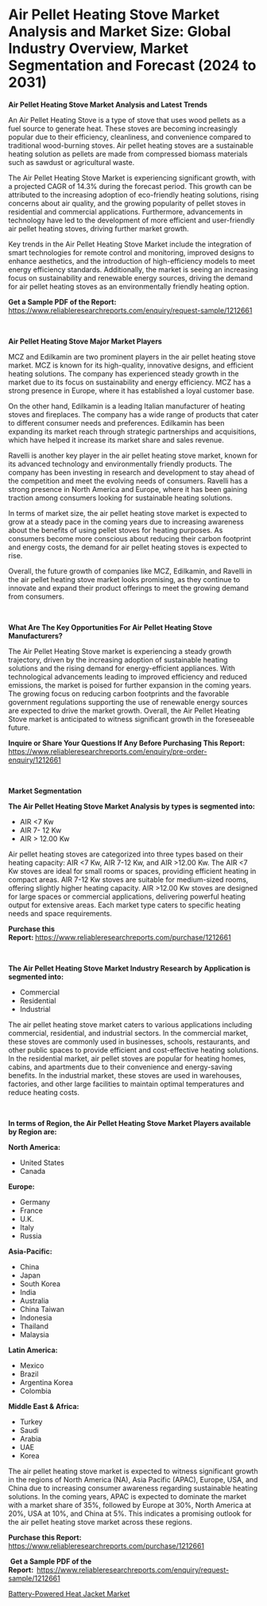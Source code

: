 <p><h1>Air Pellet Heating Stove Market Analysis and Market Size: Global Industry Overview, Market Segmentation and Forecast (2024 to 2031)</h1></p><p><strong>Air Pellet Heating Stove Market Analysis and Latest Trends</strong></p>
<p><p>An Air Pellet Heating Stove is a type of stove that uses wood pellets as a fuel source to generate heat. These stoves are becoming increasingly popular due to their efficiency, cleanliness, and convenience compared to traditional wood-burning stoves. Air pellet heating stoves are a sustainable heating solution as pellets are made from compressed biomass materials such as sawdust or agricultural waste.</p><p>The Air Pellet Heating Stove Market is experiencing significant growth, with a projected CAGR of 14.3% during the forecast period. This growth can be attributed to the increasing adoption of eco-friendly heating solutions, rising concerns about air quality, and the growing popularity of pellet stoves in residential and commercial applications. Furthermore, advancements in technology have led to the development of more efficient and user-friendly air pellet heating stoves, driving further market growth.</p><p>Key trends in the Air Pellet Heating Stove Market include the integration of smart technologies for remote control and monitoring, improved designs to enhance aesthetics, and the introduction of high-efficiency models to meet energy efficiency standards. Additionally, the market is seeing an increasing focus on sustainability and renewable energy sources, driving the demand for air pellet heating stoves as an environmentally friendly heating option.</p></p>
<p><strong>Get a Sample PDF of the Report:&nbsp;</strong> <a href="https://www.reliableresearchreports.com/enquiry/request-sample/1212661">https://www.reliableresearchreports.com/enquiry/request-sample/1212661</a></p>
<p>&nbsp;</p>
<p><strong>Air Pellet Heating Stove Major Market Players</strong></p>
<p><p>MCZ and Edilkamin are two prominent players in the air pellet heating stove market. MCZ is known for its high-quality, innovative designs, and efficient heating solutions. The company has experienced steady growth in the market due to its focus on sustainability and energy efficiency. MCZ has a strong presence in Europe, where it has established a loyal customer base.</p><p>On the other hand, Edilkamin is a leading Italian manufacturer of heating stoves and fireplaces. The company has a wide range of products that cater to different consumer needs and preferences. Edilkamin has been expanding its market reach through strategic partnerships and acquisitions, which have helped it increase its market share and sales revenue.</p><p>Ravelli is another key player in the air pellet heating stove market, known for its advanced technology and environmentally friendly products. The company has been investing in research and development to stay ahead of the competition and meet the evolving needs of consumers. Ravelli has a strong presence in North America and Europe, where it has been gaining traction among consumers looking for sustainable heating solutions.</p><p>In terms of market size, the air pellet heating stove market is expected to grow at a steady pace in the coming years due to increasing awareness about the benefits of using pellet stoves for heating purposes. As consumers become more conscious about reducing their carbon footprint and energy costs, the demand for air pellet heating stoves is expected to rise.</p><p>Overall, the future growth of companies like MCZ, Edilkamin, and Ravelli in the air pellet heating stove market looks promising, as they continue to innovate and expand their product offerings to meet the growing demand from consumers.</p></p>
<p>&nbsp;</p>
<p><strong>What Are The Key Opportunities For Air Pellet Heating Stove Manufacturers?</strong></p>
<p><p>The Air Pellet Heating Stove market is experiencing a steady growth trajectory, driven by the increasing adoption of sustainable heating solutions and the rising demand for energy-efficient appliances. With technological advancements leading to improved efficiency and reduced emissions, the market is poised for further expansion in the coming years. The growing focus on reducing carbon footprints and the favorable government regulations supporting the use of renewable energy sources are expected to drive the market growth. Overall, the Air Pellet Heating Stove market is anticipated to witness significant growth in the foreseeable future.</p></p>
<p><strong>Inquire or Share Your Questions If Any Before Purchasing This Report:</strong> <a href="https://www.reliableresearchreports.com/enquiry/pre-order-enquiry/1212661">https://www.reliableresearchreports.com/enquiry/pre-order-enquiry/1212661</a></p>
<p>&nbsp;</p>
<p><strong>Market Segmentation</strong></p>
<p><strong>The Air Pellet Heating Stove Market Analysis by types is segmented into:</strong></p>
<p><ul><li>AIR <7 Kw</li><li>AIR 7- 12 Kw</li><li>AIR > 12.00 Kw</li></ul></p>
<p><p>Air pellet heating stoves are categorized into three types based on their heating capacity: AIR <7 Kw, AIR 7-12 Kw, and AIR >12.00 Kw. The AIR <7 Kw stoves are ideal for small rooms or spaces, providing efficient heating in compact areas. AIR 7-12 Kw stoves are suitable for medium-sized rooms, offering slightly higher heating capacity. AIR >12.00 Kw stoves are designed for large spaces or commercial applications, delivering powerful heating output for extensive areas. Each market type caters to specific heating needs and space requirements.</p></p>
<p><strong>Purchase this Report:&nbsp;</strong><a href="https://www.reliableresearchreports.com/purchase/1212661">https://www.reliableresearchreports.com/purchase/1212661</a></p>
<p>&nbsp;</p>
<p><strong>The Air Pellet Heating Stove Market Industry Research by Application is segmented into:</strong></p>
<p><ul><li>Commercial</li><li>Residential</li><li>Industrial</li></ul></p>
<p><p>The air pellet heating stove market caters to various applications including commercial, residential, and industrial sectors. In the commercial market, these stoves are commonly used in businesses, schools, restaurants, and other public spaces to provide efficient and cost-effective heating solutions. In the residential market, air pellet stoves are popular for heating homes, cabins, and apartments due to their convenience and energy-saving benefits. In the industrial market, these stoves are used in warehouses, factories, and other large facilities to maintain optimal temperatures and reduce heating costs.</p></p>
<p>&nbsp;</p>
<p><strong>In terms of Region, the Air Pellet Heating Stove Market Players available by Region are:</strong></p>
<p>
    <p> <strong> North America: </strong>
        <ul>
            <li>United States</li>
            <li>Canada</li>
        </ul>
        </p> 
    <p> <strong> Europe: </strong>
        <ul>
            <li>Germany</li>
            <li>France</li>
            <li>U.K.</li>
            <li>Italy</li>
            <li>Russia</li>
        </ul>
        </p> 
    <p> <strong> Asia-Pacific: </strong>
        <ul>
            <li>China</li>
            <li>Japan</li>
            <li>South Korea</li>
            <li>India</li>
            <li>Australia</li>
            <li>China Taiwan</li>
            <li>Indonesia</li>
            <li>Thailand</li>
            <li>Malaysia</li>
        </ul>
        </p> 
    <p> <strong> Latin America: </strong>
        <ul>
            <li>Mexico</li>
            <li>Brazil</li>
            <li>Argentina Korea</li>
            <li>Colombia</li>
        </ul>
        </p> 
    <p> <strong> Middle East & Africa: </strong>
        <ul>
            <li>Turkey</li>
            <li>Saudi</li>
            <li>Arabia</li>
            <li>UAE</li>
            <li>Korea</li>
        </ul>
    </p>
    </p>
<p><p>The air pellet heating stove market is expected to witness significant growth in the regions of North America (NA), Asia Pacific (APAC), Europe, USA, and China due to increasing consumer awareness regarding sustainable heating solutions. In the coming years, APAC is expected to dominate the market with a market share of 35%, followed by Europe at 30%, North America at 20%, USA at 10%, and China at 5%. This indicates a promising outlook for the air pellet heating stove market across these regions.</p></p>
<p><strong>Purchase this Report: </strong><a href="https://www.reliableresearchreports.com/purchase/1212661">https://www.reliableresearchreports.com/purchase/1212661</a></p>
<p>&nbsp;<strong>Get a Sample PDF of the Report:&nbsp;&nbsp;</strong><a href="https://www.reliableresearchreports.com/enquiry/request-sample/1212661">https://www.reliableresearchreports.com/enquiry/request-sample/1212661</a></p>
<p><strong></strong></p>
<p><p><a href="https://github.com/nancykennedykellievqfqt2/Market-Research-Report-List-1/blob/main/battery-powered-heat-jacket-market.md">Battery-Powered Heat Jacket Market</a></p></p>